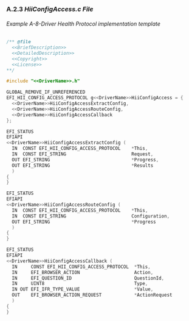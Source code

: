 <!--- @file
  A.2.3 _HiiConfigAccess.c File_

  Copyright (c) 2012-2018, Intel Corporation. All rights reserved.<BR>

  Redistribution and use in source (original document form) and 'compiled'
  forms (converted to PDF, epub, HTML and other formats) with or without
  modification, are permitted provided that the following conditions are met:

  1) Redistributions of source code (original document form) must retain the
     above copyright notice, this list of conditions and the following
     disclaimer as the first lines of this file unmodified.

  2) Redistributions in compiled form (transformed to other DTDs, converted to
     PDF, epub, HTML and other formats) must reproduce the above copyright
     notice, this list of conditions and the following disclaimer in the
     documentation and/or other materials provided with the distribution.

  THIS DOCUMENTATION IS PROVIDED BY TIANOCORE PROJECT "AS IS" AND ANY EXPRESS OR
  IMPLIED WARRANTIES, INCLUDING, BUT NOT LIMITED TO, THE IMPLIED WARRANTIES OF
  MERCHANTABILITY AND FITNESS FOR A PARTICULAR PURPOSE ARE DISCLAIMED. IN NO
  EVENT SHALL TIANOCORE PROJECT  BE LIABLE FOR ANY DIRECT, INDIRECT, INCIDENTAL,
  SPECIAL, EXEMPLARY, OR CONSEQUENTIAL DAMAGES (INCLUDING, BUT NOT LIMITED TO,
  PROCUREMENT OF SUBSTITUTE GOODS OR SERVICES; LOSS OF USE, DATA, OR PROFITS;
  OR BUSINESS INTERRUPTION) HOWEVER CAUSED AND ON ANY THEORY OF LIABILITY,
  WHETHER IN CONTRACT, STRICT LIABILITY, OR TORT (INCLUDING NEGLIGENCE OR
  OTHERWISE) ARISING IN ANY WAY OUT OF THE USE OF THIS DOCUMENTATION, EVEN IF
  ADVISED OF THE POSSIBILITY OF SUCH DAMAGE.

-->

### A.2.3 _HiiConfigAccess.c File_

###### Example A-8-Driver Health Protocol implementation template

```c
/** @file
  <<BriefDescription>>
  <<DetailedDescription>>
  <<Copyright>>
  <<License>>
**/

#include "<<DriverName>>.h"

GLOBAL_REMOVE_IF_UNREFERENCED
EFI_HII_CONFIG_ACCESS_PROTOCOL g<<DriverName>>HiiConfigAccess = {
  <<DriverName>>HiiConfigAccessExtractConfig,
  <<DriverName>>HiiConfigAccessRouteConfig,
  <<DriverName>>HiiConfigAccessCallback
};

EFI_STATUS
EFIAPI
<<DriverName>>HiiConfigAccessExtractConfig (
  IN  CONST EFI_HII_CONFIG_ACCESS_PROTOCOL    *This,
  IN  CONST EFI_STRING                        Request,
  OUT EFI_STRING                              *Progress,
  OUT EFI_STRING                              *Results
  )
{
}

EFI_STATUS
EFIAPI
<<DriverName>>HiiConfigAccessRouteConfig (
  IN  CONST EFI_HII_CONFIG_ACCESS_PROTOCOL    *This,
  IN  CONST EFI_STRING                        Configuration,
  OUT EFI_STRING                              *Progress
  )
{
}

EFI_STATUS
EFIAPI
<<DriverName>>HiiConfigAccessCallback (
  IN     CONST EFI_HII_CONFIG_ACCESS_PROTOCOL  *This,
  IN     EFI_BROWSER_ACTION                    Action,
  IN     EFI_QUESTION_ID                       QuestionId,
  IN     UINT8                                 Type,
  IN OUT EFI_IFR_TYPE_VALUE                    *Value,
  OUT    EFI_BROWSER_ACTION_REQUEST            *ActionRequest
  )
{
}
```
